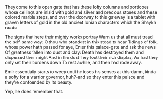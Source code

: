 They come to this open gate that has these lofty columns and porticoes whose ceilings are inlaid with gold and silver and precious stones and these colored marble steps, and over the doorway to this gateway is a tablet with graven letters of gold in the old ancient Ionian characters which the Shaykh reads:

The signs that here their mighty works portray  Warn us that all must tread the self-same way:  O thou who standest in this stead to hear Tidings of folk, whose power hath passed for aye,  Enter this palace-gate and ask the news  Of greatness fallen into dust and clay:  Death has destroyed them and dispersed their might And in the dust they lost their rich display;  As had they only set their burdens down  To rest awhile, and then had rode away.

Emir essentially starts to weep until he loses his senses at this-damn, kinda a softy for a warrior governor, huh?-and so they enter this palace and they're confounded by its beauty.

Yep, he does remember that.